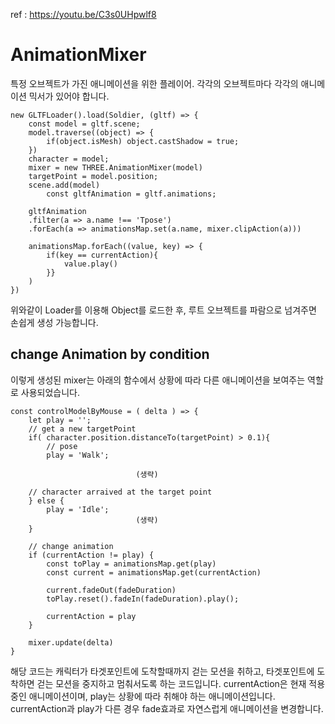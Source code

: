 ref : https://youtu.be/C3s0UHpwlf8

# AnimationMixer
특정 오브젝트가 가진 애니메이션을 위한 플레이어. 각각의 오브젝트마다 각각의 애니메이션 믹서가 있어야 합니다.

```
new GLTFLoader().load(Soldier, (gltf) => {
    const model = gltf.scene;
    model.traverse((object) => {
        if(object.isMesh) object.castShadow = true;
    })
    character = model;
    mixer = new THREE.AnimationMixer(model)
    targetPoint = model.position;
    scene.add(model)
        const gltfAnimation = gltf.animations;

    gltfAnimation
    .filter(a => a.name !== 'Tpose')
    .forEach(a => animationsMap.set(a.name, mixer.clipAction(a)))
    
    animationsMap.forEach((value, key) => {
        if(key == currentAction){
            value.play()
        }}
    )
})
```
위와같이 Loader를 이용해 Object를 로드한 후, 루트 오브젝트를 파람으로 넘겨주면 손쉽게 생성 가능합니다.


## change Animation by condition
이렇게 생성된 mixer는 아래의 함수에서 상황에 따라 다른 애니메이션을 보여주는 역할로 사용되었습니다.

```
const controlModelByMouse = ( delta ) => {
    let play = '';
    // get a new targetPoint
    if( character.position.distanceTo(targetPoint) > 0.1){
        // pose
        play = 'Walk';

                            (생략)

    // character arraived at the target point
    } else {
        play = 'Idle';
                            (생략)
    }

    // change animation
    if (currentAction != play) {
        const toPlay = animationsMap.get(play)
        const current = animationsMap.get(currentAction)
        
        current.fadeOut(fadeDuration)
        toPlay.reset().fadeIn(fadeDuration).play();
        
        currentAction = play
    }
    
    mixer.update(delta)
}

```
해당 코드는 캐릭터가 타겟포인트에 도착할때까지 걷는 모션을 취하고, 타겟포인트에 도착하면 걷는 모션을 중지하고 멈춰서도록 하는 코드입니다.
currentAction은 현재 적용중인 애니메이션이며, play는 상황에 따라 취해야 하는 애니메이션입니다. currentAction과 play가 다른 경우 fade효과로 자연스럽게 애니메이션을 변경합니다.


